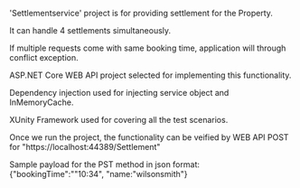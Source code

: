 'Settlementservice' project is for providing settlement for the Property.

It can handle 4 settlements simultaneously.

If multiple requests come with same booking time, application will through conflict exception.

ASP.NET Core WEB API project selected for implementing this functionality.

Dependency injection used for injecting service object and InMemoryCache.

XUnity Framework used for covering all the test scenarios.

Once we run the project, the functionality can be veified by WEB API  POST for "https://localhost:44389/Settlement"

Sample payload for the PST method  in json format: {"bookingTime":""10:34", "name:"wilsonsmith"}
